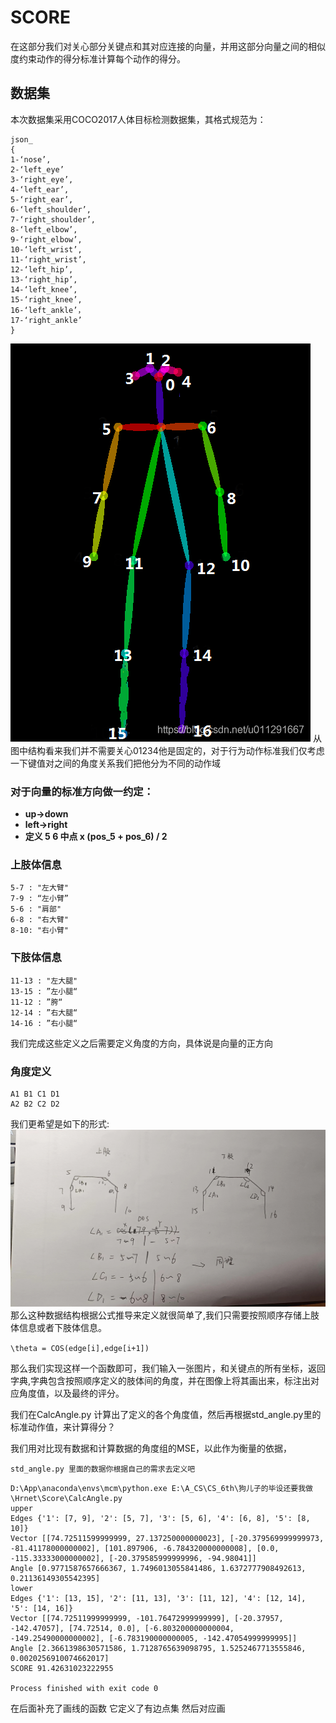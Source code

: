# SCORE
在这部分我们对关心部分关键点和其对应连接的向量，并用这部分向量之间的相似度约束动作的得分标准计算每个动作的得分。
## 数据集
本次数据集采用COCO2017人体目标检测数据集，其格式规范为：
```commandline
json_
{
1-‘nose’, 
2-‘left_eye’ 
3-‘right_eye’,
4-‘left_ear’,
5-‘right_ear’,
6-‘left_shoulder’,
7-‘right_shoulder’,
8-‘left_elbow’,
9-‘right_elbow’,
10-‘left_wrist’, 
11-‘right_wrist’,
12-‘left_hip’,
13-‘right_hip’,
14-‘left_knee’,
15-‘right_knee’,
16-‘left_ankle’，
17-‘right_ankle’
}

```
![img.png](img.png)
从图中结构看来我们并不需要关心01234他是固定的，对于行为动作标准我们仅考虑一下键值对之间的角度关系我们把他分为不同的动作域

### 对于向量的标准方向做一约定：
* **up->down** 
* **left->right**
* **定义 5 6 中点 x (pos_5 + pos_6) / 2**

### 上肢体信息


    5-7 : "左大臂" 
    7-9 : “左小臂”
    5-6 : "肩部"
    6-8 : "右大臂" 
    8-10: "右小臂"

###  下肢体信息

    11-13 : "左大腿"
    13-15 : ”左小腿“
    11-12 : ”胯“
    12-14 : ”右大腿“
    14-16 : ”右小腿“

我们完成这些定义之后需要定义角度的方向，具体说是向量的正方向
### 角度定义

    A1 B1 C1 D1
    A2 B2 C2 D2

我们更希望是如下的形式:
![img](微信图片_20230510023015.jpg)
那么这种数据结构根据公式推导来定义就很简单了,我们只需要按照顺序存储上肢体信息或者下肢体信息。

` \theta = COS(edge[i],edge[i+1]) `

那么我们实现这样一个函数即可，我们输入一张图片，和关键点的所有坐标，返回字典,字典包含按照顺序定义的肢体间的角度，并在图像上将其画出来，标注出对应角度值，以及最终的评分。

我们在CalcAngle.py 计算出了定义的各个角度值，然后再根据std_angle.py里的标准动作值，来计算得分？

我们用对比现有数据和计算数据的角度组的MSE，以此作为衡量的依据，


    std_angle.py 里面的数据你根据自己的需求去定义吧

```
D:\App\anaconda\envs\mcm\python.exe E:\A_CS\CS_6th\狗儿子的毕设还要我做\Hrnet\Score\CalcAngle.py 
upper
Edges {'1': [7, 9], '2': [5, 7], '3': [5, 6], '4': [6, 8], '5': [8, 10]}
Vector [[74.72511599999999, 27.137250000000023], [-20.379569999999973, -81.41178000000002], [101.897906, -6.784320000000008], [0.0, -115.33333000000002], [-20.379585999999996, -94.98041]]
Angle [0.9771587657666367, 1.7496013055841486, 1.6372777908492613, 0.21136149305542395]
lower
Edges {'1': [13, 15], '2': [11, 13], '3': [11, 12], '4': [12, 14], '5': [14, 16]}
Vector [[74.72511999999999, -101.76472999999999], [-20.37957, -142.47057], [74.72514, 0.0], [-6.803200000000004, -149.25490000000002], [-6.783190000000005, -142.47054999999995]]
Angle [2.3661398630571586, 1.7128765639098795, 1.5252467713555846, 0.0020256910074662017]
SCORE 91.42631023222955

Process finished with exit code 0

```
在后面补充了画线的函数 它定义了有边点集
然后对应画